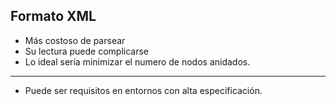 ## Formato XML

* Más costoso de parsear
* Su lectura puede complicarse
* Lo ideal sería minimizar el numero de nodos anidados.

<hr />

* Puede ser requisitos en entornos con alta especificación.
 
